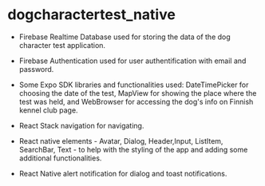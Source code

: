 # dogcharactertest_native

- Firebase Realtime Database used for storing the data of the dog character test application.

- Firebase Authentication used for user authentification with email and password.

- Some Expo SDK libraries and functionalities used: DateTimePicker for choosing the date of the test, MapView for showing the place where the test was held, 
and WebBrowser for accessing the dog's info on Finnish kennel club page.

- React Stack navigation for navigating.

- React native elements - Avatar, Dialog, Header,Input, ListItem, SearchBar, Text - to help with the styling of the app and adding some additional functionalities.

- React Native alert notification for dialog and toast notifications. 
